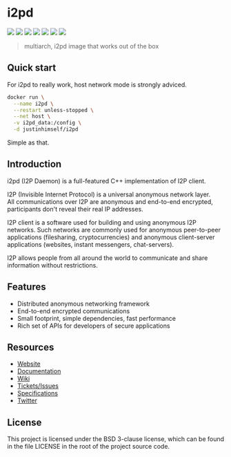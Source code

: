 # i2pd

![](https://img.shields.io/badge/x86-9cf)
![](https://img.shields.io/badge/x86_64-red)
![](https://img.shields.io/badge/ARM_64-ff69b4)
![](https://img.shields.io/badge/ARM_v7-yellow)
![](https://img.shields.io/badge/ARM_v6-green)
![](https://img.shields.io/badge/PowerPC_64_le-blueviolet)
![](https://img.shields.io/badge/IBM_Z-blue)

> multiarch, i2pd image that works out of the box

## Quick start

For i2pd to really work, host network mode is strongly adviced.

```bash
docker run \
  --name i2pd \
  --restart unless-stopped \
  --net host \
  -v i2pd_data:/config \
  -d justinhimself/i2pd
```

Simple as that.

## Introduction

i2pd (I2P Daemon) is a full-featured C++ implementation of I2P client.

I2P (Invisible Internet Protocol) is a universal anonymous network layer.  
All communications over I2P are anonymous and end-to-end encrypted, participants
don't reveal their real IP addresses.

I2P client is a software used for building and using anonymous I2P
networks. Such networks are commonly used for anonymous peer-to-peer
applications (filesharing, cryptocurrencies) and anonymous client-server
applications (websites, instant messengers, chat-servers).

I2P allows people from all around the world to communicate and share information
without restrictions.

## Features

- Distributed anonymous networking framework
- End-to-end encrypted communications
- Small footprint, simple dependencies, fast performance
- Rich set of APIs for developers of secure applications

## Resources

- [Website](http://i2pd.website)
- [Documentation](https://i2pd.readthedocs.io/en/latest/)
- [Wiki](https://github.com/PurpleI2P/i2pd/wiki)
- [Tickets/Issues](https://github.com/PurpleI2P/i2pd/issues)
- [Specifications](https://geti2p.net/spec)
- [Twitter](https://twitter.com/hashtag/i2pd)

## License

This project is licensed under the BSD 3-clause license, which can be found in the file
LICENSE in the root of the project source code.
